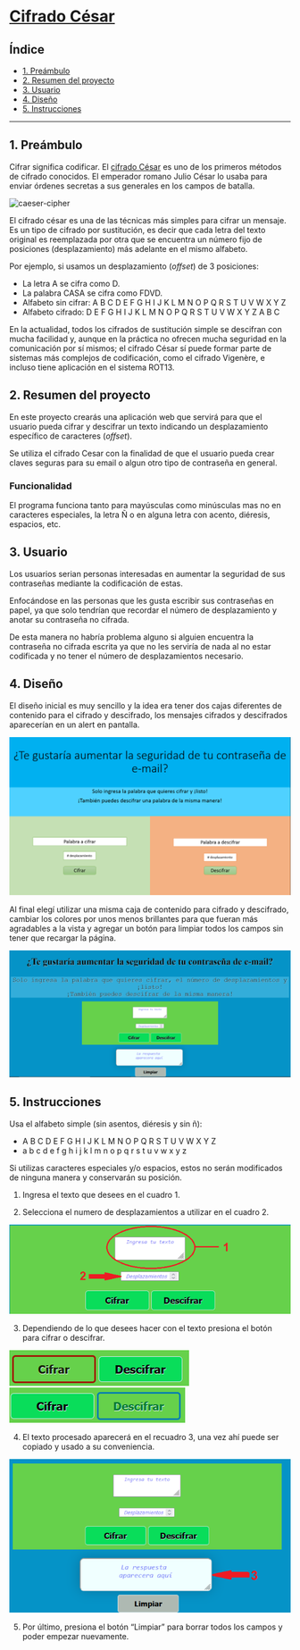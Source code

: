 # [Cifrado César](https://zarahi93.github.io/CDMX013-cipher_AGZ/src/)

## Índice

* [1. Preámbulo](#1-preámbulo)
* [2. Resumen del proyecto](#2-resumen-del-proyecto)
* [3. Usuario](#3-usuario)
* [4. Diseño](#4-diseño)
* [5. Instrucciones](#5-instrucciones)

***

## 1. Preámbulo

Cifrar significa codificar. El [cifrado César](https://en.wikipedia.org/wiki/Caesar_cipher)
es uno de los primeros métodos de cifrado conocidos. El emperador romano Julio
César lo usaba para enviar órdenes secretas a sus generales en los campos de
batalla.

![caeser-cipher](https://upload.wikimedia.org/wikipedia/commons/thumb/2/2b/Caesar3.svg/2000px-Caesar3.svg.png)

El cifrado césar es una de las técnicas más simples para cifrar un mensaje. Es
un tipo de cifrado por sustitución, es decir que cada letra del texto original
es reemplazada por otra que se encuentra un número fijo de posiciones
(desplazamiento) más adelante en el mismo alfabeto.

Por ejemplo, si usamos un desplazamiento (_offset_) de 3 posiciones:

* La letra A se cifra como D.
* La palabra CASA se cifra como FDVD.
* Alfabeto sin cifrar: A B C D E F G H I J K L M N O P Q R S T U V W X Y Z
* Alfabeto cifrado: D E F G H I J K L M N O P Q R S T U V W X Y Z A B C

En la actualidad, todos los cifrados de sustitución simple se descifran con
mucha facilidad y, aunque en la práctica no ofrecen mucha seguridad en la
comunicación por sí mismos; el cifrado César sí puede formar parte de sistemas
más complejos de codificación, como el cifrado Vigenère, e incluso tiene
aplicación en el sistema ROT13.

## 2. Resumen del proyecto

En este proyecto crearás una aplicación web que servirá para que el usuario
pueda cifrar y descifrar un texto indicando un desplazamiento específico de
caracteres (_offset_).

Se utiliza el cifrado Cesar con la finalidad de que el usuario pueda crear claves 
seguras para su email o algun otro tipo de contraseña en general. 

### Funcionalidad

El programa funciona tanto para mayúsculas como minúsculas mas no en caracteres especiales, la letra Ñ o en alguna letra con acento, diéresis, espacios, etc. 

## 3. Usuario

Los usuarios serian personas interesadas en aumentar la seguridad de sus contraseñas mediante la codificación de estas. 

Enfocándose en las personas que les gusta escribir sus contraseñas en papel, ya que solo tendrían que recordar el número de desplazamiento y anotar su contraseña no cifrada.

De esta manera no habría problema alguno si alguien encuentra la contraseña no cifrada escrita ya que no les serviría de nada al no estar codificada y no tener el número de desplazamientos necesario.

## 4. Diseño

El diseño inicial es muy sencillo y la idea era tener dos cajas diferentes de contenido para el cifrado y descifrado, los mensajes cifrados y descifrados 
aparecerían en un alert en pantalla.

![Diseño inicial](/Demo.png)

Al final elegí utilizar una misma caja de contenido para cifrado y descifrado, cambiar los colores por unos menos brillantes para que fueran más agradables a
la vista y agregar un botón para limpiar todos los campos sin tener que recargar la página.

![Apariencia final](/final.png)

## 5. Instrucciones

Usa el alfabeto simple (sin asentos, diéresis y sin ñ):

* A B C D E F G H I J K L M N O P Q R S T U V W X Y Z
* a b c d e f g h i j k l m n o p q r s t u v w x y z 

Si utilizas caracteres especiales y/o espacios, estos no serán modificados de ninguna manera y conservarán su posición.


1. Ingresa el texto que desees en el cuadro 1. 

2. Selecciona el numero de desplazamientos a utilizar en el cuadro 2.

![Paso 1 y 2](/cajacontenido.png)

3. Dependiendo de lo que desees hacer con el texto presiona el botón para cifrar o descifrar. 

![Cifrar](/cifrar.png) ![Descifrado](/descifrar.png)

4. El texto procesado aparecerá en el recuadro 3, una vez ahí puede ser copiado y usado a su conveniencia.
 
 ![Respuesta](/respuesta.png)
 
5. Por último, presiona el botón “Limpiar” para borrar todos los campos y poder empezar nuevamente.

